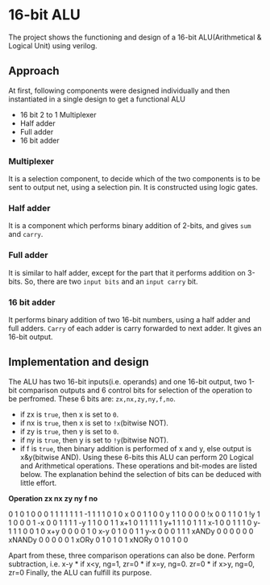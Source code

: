 # 16-bit ALU
The project shows the functioning and design of a 16-bit ALU(Arithmetical & Logical Unit) using verilog.
## Approach
At first, following components were designed individually and then instantiated in a single design to get a functional ALU
  * 16 bit 2 to 1 Multiplexer
  * Half adder
  * Full adder
  * 16 bit adder
### Multiplexer
It is a selection component, to decide which of the two components is to be sent to output net, using a selection pin. It is constructed using logic gates.
### Half adder
It is a component which performs binary addition of 2-bits, and gives `sum` and `carry`.
### Full adder
It is similar to half adder, except for the part that it performs addition on 3-bits. So, there are two `input bits` and an `input carry` bit.
### 16 bit adder
It performs binary addition of two 16-bit numbers, using a half adder and full adders. `Carry` of each adder is carry forwarded to next adder. It gives an 16-bit output.

## Implementation and design
The ALU has two 16-bit inputs(i.e. operands) and one 16-bit output, two 1-bit comparison outputs and 6 control bits for selection of the operation to be perfromed.
These 6 bits are:
`zx,nx,zy,ny,f,no`.
  * if zx is `true`, then x is set to `0`.
  * if nx is `true`, then x is set to `!x`(bitwise NOT).
  * if zy is `true`, then y is set to `0`.
  * if ny is `true`, then y is set to `!y`(bitwise NOT).
  * if f is `true`, then binary addition is performed of x and y, else output is x&y(bitwise AND).
Using these 6-bits this ALU can perform 20 Logical and Arithmetical operations.
These operations and bit-modes are listed below. The explanation behind the selection of bits can be deduced with little effort.

**Operation	zx	nx	zy	ny	f	no**

0			1	0	1	0	0	0
1			1	1	1	1	1	1
-1			1	1	1	0	1	0
x			0	0	1	1	0	0
y			1	1	0	0	0	0
!x			0	0	1	1	0	1
!y			1	1	0	0	0	1
-x			0	0	1	1	1	1
-y			1	1	0	0	1	1
x+1			0	1	1	1	1	1
y+1			1	1	0	1	1	1
x-1			0	0	1	1	1	0
y-1			1	1	0	0	1	0
x+y			0	0	0	0	1	0
x-y			0	1	0	0	1	1
y-x			0	0	0	1	1	1
xANDy		0	0	0	0	0	0
xNANDy		0	0	0	0	0	1
xORy		0	1	0	1	0	1
xNORy		0	1	0	1	0	0

Apart from these, three comparison operations can also be done.
Perform subtraction, i.e. x-y
	* if x<y, ng=1, zr=0
    * if x=y, ng=0. zr=0
    * if x>y, ng=0, zr=0
Finally, the ALU can fulfill its purpose.
